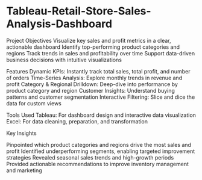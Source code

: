 # Tableau-Retail-Store-Sales-Analysis-Dashboard
Project Objectives
 Visualize key sales and profit metrics in a clear, actionable dashboard
 Identify top-performing product categories and regions
 Track trends in sales and profitability over time
 Support data-driven business decisions with intuitive visualizations

Features
Dynamic KPIs: Instantly track total sales, total profit, and number of orders
Time-Series Analysis: Explore monthly trends in revenue and profit
Category & Regional Drilldown: Deep-dive into performance by product category and region
Customer Insights: Understand buying patterns and customer segmentation
Interactive Filtering: Slice and dice the data for custom views

Tools Used
Tableau: For dashboard design and interactive data visualization
Excel: For data cleaning, preparation, and transformation

Key Insights

 Pinpointed which product categories and regions drive the most sales and profit
 Identified underperforming segments, enabling targeted improvement strategies
 Revealed seasonal sales trends and high-growth periods
 Provided actionable recommendations to improve inventory management and marketing

